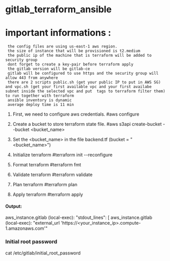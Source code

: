 # gitlab_terraform_ansible
# important informations : 
     the config files are using us-east-1 aws region.
     the size of instance that will be provisioned is t2.medium
     the public ip of the machine that is terraform will be added to security group
     dont forget to create a key-pair before terraform apply
     the gitlab version will be gitlab-ce
     gitlab will be configured to use https and the security group will allow 443 from anywhere
     there are 2 scripts public.sh (get your public IP to put in AWS SG) and vpc.sh (get your first available vpc and your first availabe subnet inside the selected vpc and put  tags to terraform filter them) to run together with terraform
     ansible inventory is dynamic
     average deploy time is 11 min

1. First, we need to configure aws credentials.
#aws configure

2. Create a bucket to store terraform state file.
#aws s3api create-bucket --bucket <bucket_name>

3. Set the <bucket_name> in the file backend.tf (bucket = "<bucket_name>")

4. Initialize terraform
#terraform init --reconfigure

5. Format terraform
#terraform fmt

6. Validate terraform
#terraform validate

7. Plan terraform
#terraform plan

8. Apply terraform
#terraform apply

#### Output:
aws_instance.gitlab (local-exec):         "stdout_lines": [
aws_instance.gitlab (local-exec):             "external_url 'https://<your_instance_ip>.compute-1.amazonaws.com'"

### Initial root password ###
cat /etc/gitlab/initial_root_password

